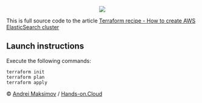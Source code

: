 <p align="center">
  <a href="https://hands-on.cloud/terraform-recipe-how-to-create-aws-elasticsearch-cluster/" target="_blank"><img src="https://hands-on.cloud/terraform-recipe-how-to-create-aws-elasticsearch-cluster/Terraform-recipe-How-to-create-AWS-ElasticSearch-cluster.png?v=1"></a>
</p>

This is full source code to the article [Terraform recipe - How to create AWS ElasticSearch cluster](https://hands-on.cloud/terraform-recipe-how-to-create-aws-elasticsearch-cluster/)

## Launch instructions

Execute the following commands:

```
terraform init
terraform plan
terraform apply
```

&copy; [Andrei Maksimov](https://www.linkedin.com/in/avmaksimov/) / [Hands-on.Cloud](https://hands-on.cloud)
